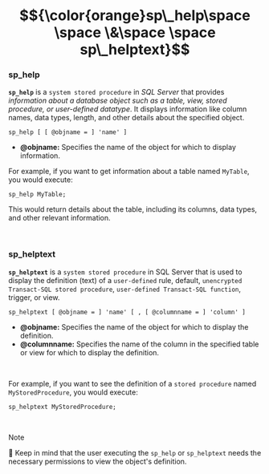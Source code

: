 # $${\color{orange}sp\_help\space \space \&\space \space sp\_helptext}$$

### sp_help

**`sp_help`** is a `system stored procedure` in *SQL Server* that provides *information about a database object such as a table, view, stored procedure, or user-defined datatype*. It displays information like column names, data types, length, and other details about the specified object.

    sp_help [ [ @objname = ] 'name' ]

- **@objname:** Specifies the name of the object for which to display information.

For example, if you want to get information about a table named `MyTable`, you would execute:

    sp_help MyTable;

This would return details about the table, including its columns, data types, and other relevant information.

<br>


### sp_helptext

**`sp_helptext`** is a `system stored procedure` in SQL Server that is used to display the definition (text) of a `user-defined` rule, default, `unencrypted Transact-SQL stored procedure`, `user-defined Transact-SQL function`, trigger, or view.

    sp_helptext [ @objname = ] 'name' [ , [ @columnname = ] 'column' ]

- **@objname:** Specifies the name of the object for which to display the definition.
- **@columnname:** Specifies the name of the column in the specified table or view for which to display the definition.

<br>

For example, if you want to see the definition of a `stored procedure` named `MyStoredProcedure`, you would execute:

    sp_helptext MyStoredProcedure;

<br>

> [!NOTE]
> 📝
> Keep in mind that the user executing the `sp_help` or `sp_helptext` needs the necessary permissions to view the object's definition.